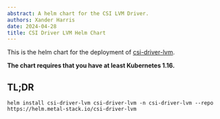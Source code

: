 ```yaml
---
abstract: A helm chart for the CSI LVM Driver.
authors: Xander Harris
date: 2024-04-28
title: CSI Driver LVM Helm Chart
---
```


This is the helm chart for the deployment of
[csi-driver-lvm](https://github.com/metal-stack/csi-driver-lvm).

**The chart requires that you have at least Kubernetes 1.16.**

## TL;DR

```{code-block} shell
helm install csi-driver-lvm csi-driver-lvm -n csi-driver-lvm --repo https://helm.metal-stack.io/csi-driver-lvm
```
